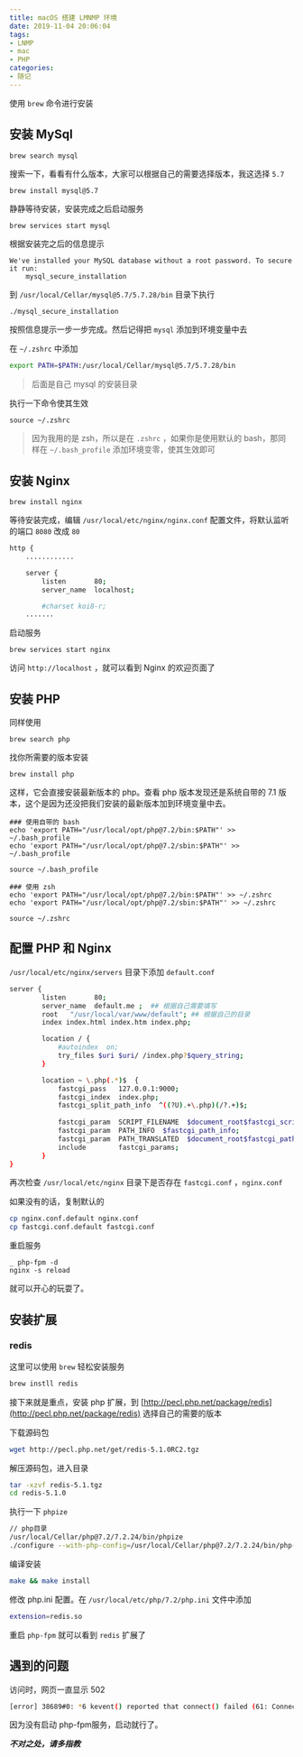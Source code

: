 ```yaml
---
title: macOS 搭建 LMNMP 环境
date: 2019-11-04 20:06:04
tags:
- LNMP
- mac
- PHP
categories:
- 随记
---
```


使用 `brew` 命令进行安装



## 安装 MySql

```shell
brew search mysql
```

搜索一下，看看有什么版本，大家可以根据自己的需要选择版本，我这选择 `5.7` 

```shell
brew install mysql@5.7
```

静静等待安装，安装完成之后启动服务

```shell
brew services start mysql
```

根据安装完之后的信息提示

```shell
We've installed your MySQL database without a root password. To secure it run:
    mysql_secure_installation
```

到 `/usr/local/Cellar/mysql@5.7/5.7.28/bin` 目录下执行

```bash
./mysql_secure_installation
```

按照信息提示一步一步完成。然后记得把 `mysql` 添加到环境变量中去

在 `~/.zshrc` 中添加

```bash
export PATH=$PATH:/usr/local/Cellar/mysql@5.7/5.7.28/bin
```

> 后面是自己 mysql 的安装目录

执行一下命令使其生效

```shell
source ~/.zshrc
```

> 因为我用的是 zsh，所以是在 `.zshrc` ，如果你是使用默认的 bash，那同样在 `~/.bash_profile` 添加环境变零，使其生效即可



## 安装 Nginx

```shell
brew install nginx
```

等待安装完成，编辑 `/usr/local/etc/nginx/nginx.conf` 配置文件，将默认监听的端口 `8080` 改成 `80` 

```bash
http {
    ............

    server {
        listen       80;
        server_name  localhost;

        #charset koi8-r;
   	.......
```

启动服务

```shell
brew services start nginx
```

访问 `http://localhost` ，就可以看到 Nginx 的欢迎页面了



## 安装 PHP

同样使用

```shell
brew search php
```

找你所需要的版本安装

```shell
brew install php
```

这样，它会直接安装最新版本的 php。查看 php 版本发现还是系统自带的 7.1 版本，这个是因为还没把我们安装的最新版本加到环境变量中去。

```shell
### 使用自带的 bash
echo 'export PATH="/usr/local/opt/php@7.2/bin:$PATH"' >> ~/.bash_profile
echo 'export PATH="/usr/local/opt/php@7.2/sbin:$PATH"' >> ~/.bash_profile

source ~/.bash_profile

### 使用 zsh
echo 'export PATH="/usr/local/opt/php@7.2/bin:$PATH"' >> ~/.zshrc
echo 'export PATH="/usr/local/opt/php@7.2/sbin:$PATH"' >> ~/.zshrc

source ~/.zshrc
```



## 配置 PHP 和 Nginx

`/usr/local/etc/nginx/servers` 目录下添加 `default.conf` 

```bash
server {
        listen       80;
        server_name  default.me ;  ## 根据自己需要填写
        root   "/usr/local/var/www/default"; ## 根据自己的目录
        index index.html index.htm index.php;

        location / {
            #autoindex  on;
            try_files $uri $uri/ /index.php?$query_string;
        }

        location ~ \.php(.*)$  {
            fastcgi_pass   127.0.0.1:9000;
            fastcgi_index  index.php;
            fastcgi_split_path_info  ^((?U).+\.php)(/?.+)$;
            
            fastcgi_param  SCRIPT_FILENAME  $document_root$fastcgi_script_name;
            fastcgi_param  PATH_INFO  $fastcgi_path_info;
            fastcgi_param  PATH_TRANSLATED  $document_root$fastcgi_path_info;
            include        fastcgi_params;
        }
}
```

再次检查 `/usr/local/etc/nginx` 目录下是否存在 `fastcgi.conf` ，`nginx.conf`

如果没有的话，复制默认的

```bash
cp nginx.conf.default nginx.conf
cp fastcgi.conf.default fastcgi.conf
```

重启服务

```shell
_ php-fpm -d
nginx -s reload
```

就可以开心的玩耍了。



## 安装扩展

### redis

这里可以使用 `brew` 轻松安装服务

```bash
brew instll redis
```

接下来就是重点，安装 php 扩展，到 [http://pecl.php.net/package/redis](http://pecl.php.net/package/redis) 选择自己的需要的版本

下载源码包

```bash
wget http://pecl.php.net/get/redis-5.1.0RC2.tgz
```

解压源码包，进入目录

```bash
tar -xzvf redis-5.1.tgz
cd redis-5.1.0
```

执行一下 `phpize`

```bash
// php目录
/usr/local/Cellar/php@7.2/7.2.24/bin/phpize
./configure --with-php-config=/usr/local/Cellar/php@7.2/7.2.24/bin/php-config
```

编译安装

```bash
make && make install
```

修改 php.ini 配置。在 `/usr/local/etc/php/7.2/php.ini` 文件中添加

```bash
extension=redis.so
```

重启 `php-fpm` 就可以看到 `redis` 扩展了





## 遇到的问题

访问时，网页一直显示 502 

```bash
[error] 38689#0: *6 kevent() reported that connect() failed (61: Connection refused) while connecting to upstream, client: 127.0.0.1, server: blog.me, request: "GET / HTTP/1.1", upstream: "fastcgi://127.0.0.1:9000", host: "blog.me"
```

因为没有启动 php-fpm服务，启动就行了。



 ***不对之处，请多指教***

